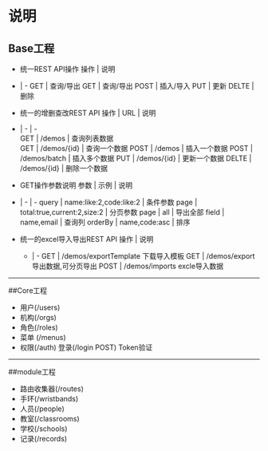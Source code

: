 # 说明
## Base工程
- 统一REST API操作
 操作 | 说明
 - | -
 GET | 查询/导出
 GET  | 查询/导出
 POST  | 插入/导入
 PUT |  更新
 DELTE |  删除

- 统一的增删查改REST API
 操作 | URL | 说明
 - | -  | -  
GET | /demos | 查询列表数据  
GET |  /demos/{id} | 查询一个数据
POST |  /demos | 插入一个数据
POST |  /demos/batch | 插入多个数据
PUT |  /demos/{id} | 更新一个数据
DELTE |  /demos/{id} | 删除一个数据

- GET操作参数说明
参数 | 示例 | 说明
- | - | -
query  | name:like:2,code:like:2 | 条件参数
page | total:true,current:2,size:2 | 分页参数
page | all | 导出全部
field | name,email | 查询列
orderBy | name,code:asc | 排序

- 统一的excel导入导出REST API
 操作 | 说明
  - | - 
 GET | /demos/exportTemplate 下载导入模板
 GET | /demos/export 导出数据,可分页导出
 POST | /demos/imports excle导入数据
---
##Core工程
- 用户(/users)
- 机构(/orgs)
- 角色(/roles)
- 菜单 (/menus) 
- 权限(/auth)
	登录(/login POST)
	Token验证

---
##module工程
- 路由收集器(/routes)
- 手环(/wristbands)
- 人员(/people)
- 教室(/classrooms)
- 学校(/schools)
- 记录(/records)